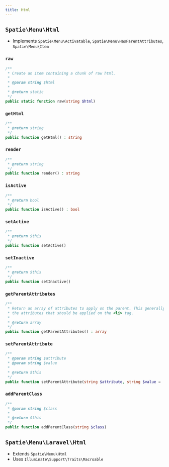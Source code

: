 ```yaml
---
title: Html
---
```


## `Spatie\Menu\Html`

- Implements `Spatie\Menu\Activatable`, `Spatie\Menu\HasParentAttributes`, `Spatie\Menu\Item`

### `raw`

```php
/**
 * Create an item containing a chunk of raw html.
 *
 * @param string $html
 *
 * @return static
 */
public static function raw(string $html)
```

### `getHtml`

```php
/**
 * @return string
 */
public function getHtml() : string
```

### `render`

```php
/**
 * @return string
 */
public function render() : string
```

### `isActive`

```php
/**
 * @return bool
 */
public function isActive() : bool
```

### `setActive`

```php
/**
 * @return $this
 */
public function setActive()
```

### `setInactive`

```php
/**
 * @return $this
 */
public function setInactive()
```

### `getParentAttributes`

```php
/**
 * Return an array of attributes to apply on the parent. This generally means
 * the attributes that should be applied on the <li> tag.
 *
 * @return array
 */
public function getParentAttributes() : array
```

### `setParentAttribute`

```php
/**
 * @param string $attribute
 * @param string $value
 *
 * @return $this
 */
public function setParentAttribute(string $attribute, string $value = '')
```

### `addParentClass`

```php
/**
 * @param string $class
 *
 * @return $this
 */
public function addParentClass(string $class)
```

## `Spatie\Menu\Laravel\Html`

- Extends `Spatie\Menu\Html`
- Uses `Illuminate\Support\Traits\Macroable`
